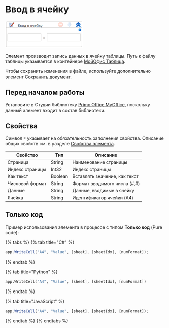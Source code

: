 # Ввод в ячейку

![](<../../../../.gitbook/assets/image (503).png>)

Элемент производит запись данных в ячейку таблицы. Путь к файлу таблицы указывается в контейнере [МойОфис Таблица](https://docs.primo-rpa.ru/primo-rpa/g_elements/el_extra/els_myoffice/els_table/el_table_app).

Чтобы сохранить изменения в файле, используйте дополнительно элемент [Сохранить документ](https://docs.primo-rpa.ru/primo-rpa/g_elements/el_extra/els_myoffice/els_table/el_table_save).


## Перед началом работы

Установите в Студии библиотеку [Primo.Office.MyOffice](https://docs.primo-rpa.ru/primo-rpa/g_elements/el_extra/els_myoffice), поскольку данный элемент входит в состав библиотеки. 

## Свойства
Символ `*` указывает на обязательность заполнения свойства. Описание общих свойств см. в разделе [Свойства элемента](https://docs.primo-rpa.ru/primo-rpa/primo-studio/process/elements#svoistva-elementa).

| Свойство        | Тип     | Описание                      |
| --------------- | ------- | ----------------------------- |
| Страница        | String  | Наименование страницы         |
| Индекс страницы | Int32   | Индекс страницы               |
| Как текст       | Boolean | Вставлять значение, как текст |
| Числовой формат | String  | Формат вводимого числа (#,#)  |
| Данные          | String  | Данные, вводимые в ячейку     |
| Ячейка          | String  | Идентификатор ячейки (A4)     |


## Только код

Пример использования элемента в процессе с типом **Только код** (Pure code):

{% tabs %}
{% tab title="C#" %}
```csharp
app.WriteCell("A4", "Value", [sheet], [sheetIdx], [numFormat]);
```
{% endtab %}

{% tab title="Python" %}
```python
app.WriteCell("A4", "Value", [sheet], [sheetIdx], [numFormat])
```
{% endtab %}

{% tab title="JavaScript" %}
```javascript
app.WriteCell("A4", "Value", [sheet], [sheetIdx], [numFormat]);
```
{% endtab %}
{% endtabs %}
